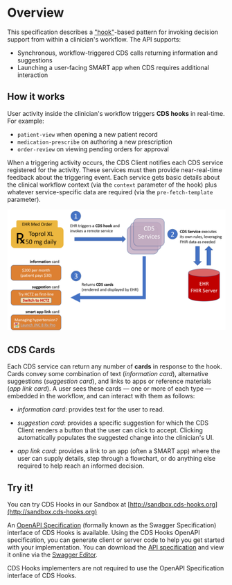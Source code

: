 # Overview

This specification describes a
["hook"](http://en.wikipedia.org/wiki/Hooking)-based pattern for invoking
decision support from within a clinician's workflow. The API supports:

 * Synchronous, workflow-triggered CDS calls returning information and suggestions
 * Launching a user-facing SMART app when CDS requires additional interaction

## How it works

User activity inside the clinician's workflow triggers **CDS hooks** in real-time.  For example:

* `patient-view` when opening a new patient record
* `medication-prescribe` on authoring a new prescription
* `order-review` on viewing pending orders for approval

When a triggering activity occurs, the CDS Client notifies each CDS service registered for the activity. These services must then provide near-real-time feedback about the triggering event. Each service gets basic details about the clinical workflow 
context (via the `context` parameter of the hook) plus whatever
service-specific data are required (via the `pre-fetch-template` parameter).

![CDS Hooks Overview](images/overview.png)

## CDS Cards

Each CDS service can return any number of **cards** in response to the hook.
Cards convey some combination of text (*information card*), alternative
suggestions (*suggestion card*), and links to apps or reference
materials (*app link card*). A user sees these cards — one or more of each type
— embedded in the workflow, and can interact with them as follows:

* *information card*: provides text for the user to read.

* *suggestion card*: provides a specific suggestion for which the CDS Client renders a button that the user can click to accept. Clicking automatically populates the suggested change into the clinician's UI.

* *app link card*: provides a link to an app (often a SMART app) where the user can supply details, step through a flowchart, or do anything else required to help reach an informed decision.

## Try it!

You can try CDS Hooks in our Sandbox at [http://sandbox.cds-hooks.org](http://sandbox.cds-hooks.org)

An [OpenAPI Specification](https://www.openapis.org/) (formally known as the Swagger Specification) interface of CDS Hooks is available. Using the CDS Hooks OpenAPI specification, you can generate client or server code to help you get started with your implementation. You can download the [API specification](https://github.com/cds-hooks/api) and view it online via the [Swagger Editor](http://editor.swagger.io/?url=https://raw.githubusercontent.com/cds-hooks/api/master/cds-hooks.yaml).

CDS Hooks implementers are not required to use the OpenAPI Specification interface of CDS Hooks.
